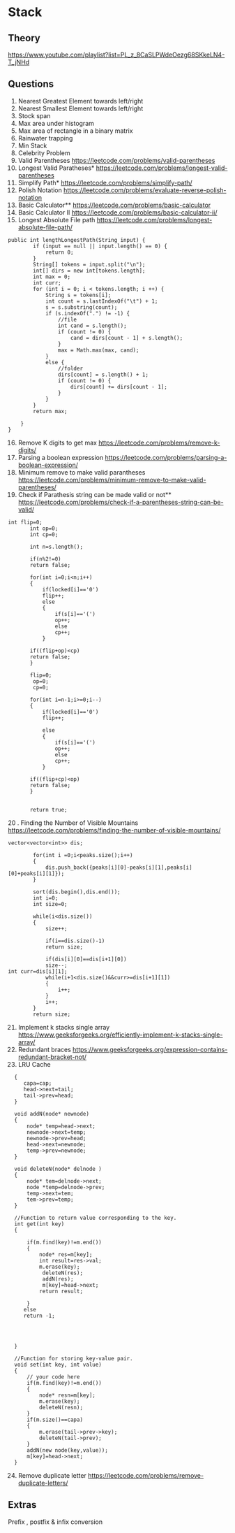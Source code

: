 # Stack



## Theory

https://www.youtube.com/playlist?list=PL_z_8CaSLPWdeOezg68SKkeLN4-T_jNHd


## Questions

1. Nearest Greatest Element towards left/right
2. Nearest Smallest  Element towards left/right
3. Stock span
4. Max area under histogram
5. Max area of rectangle in a binary matrix
6. Rainwater trapping
7. Min Stack
8. Celebrity Problem
9. Valid Parentheses https://leetcode.com/problems/valid-parentheses
10. Longest Valid Paratheses* https://leetcode.com/problems/longest-valid-parentheses
11. Simplify Path* https://leetcode.com/problems/simplify-path/
12. Polish Notation https://leetcode.com/problems/evaluate-reverse-polish-notation
13. Basic Calculator** https://leetcode.com/problems/basic-calculator
14. Basic Calculator II https://leetcode.com/problems/basic-calculator-ii/
15. Longest Absolute File path https://leetcode.com/problems/longest-absolute-file-path/

``` 
public int lengthLongestPath(String input) {
        if (input == null || input.length() == 0) {
            return 0;
        }
        String[] tokens = input.split("\n");
        int[] dirs = new int[tokens.length];
        int max = 0;
        int curr;
        for (int i = 0; i < tokens.length; i ++) {
            String s = tokens[i];
            int count = s.lastIndexOf("\t") + 1;
            s = s.substring(count);
            if (s.indexOf(".") != -1) {
                //file
                int cand = s.length();
                if (count != 0) {
                    cand = dirs[count - 1] + s.length();
                }
                max = Math.max(max, cand);
            }
            else {
                //folder
                dirs[count] = s.length() + 1;
                if (count != 0) {
                    dirs[count] += dirs[count - 1];
                }
            }
        }
        return max;
        
    }
} 
```

16. Remove K digits to get max https://leetcode.com/problems/remove-k-digits/
17. Parsing a boolean expression https://leetcode.com/problems/parsing-a-boolean-expression/
18. Minimum remove to make valid parantheses https://leetcode.com/problems/minimum-remove-to-make-valid-parentheses/
19. Check if Parathesis string can be made valid or not** https://leetcode.com/problems/check-if-a-parentheses-string-can-be-valid/
 ```
 int flip=0;
        int op=0;
        int cp=0;

        int n=s.length();

        if(n%2!=0)
        return false;

        for(int i=0;i<n;i++)
        {
            if(locked[i]=='0')
            flip++;
            else
            {
                if(s[i]=='(')
                op++;
                else
                cp++;
            }
           
        if((flip+op)<cp)
        return false; 
        }

        flip=0;
         op=0;
         cp=0;

        for(int i=n-1;i>=0;i--)
        {
            if(locked[i]=='0')
            flip++;

            else
            {
                if(s[i]=='(')
                op++;
                else
                cp++;
            }
          
        if((flip+cp)<op)
        return false;  
        } 

       
        return true;  
```

20 . Finding the Number of Visible Mountains https://leetcode.com/problems/finding-the-number-of-visible-mountains/

```
vector<vector<int>> dis;

        for(int i =0;i<peaks.size();i++)
        {
            dis.push_back({peaks[i][0]-peaks[i][1],peaks[i][0]+peaks[i][1]});
        }

        sort(dis.begin(),dis.end());
        int i=0;
        int size=0;

        while(i<dis.size())
        {
            size++;

            if(i==dis.size()-1)
            return size;

            if(dis[i][0]==dis[i+1][0])
            size--;
int curr=dis[i][1];
            while(i+1<dis.size()&&curr>=dis[i+1][1])
            {
                i++;
            }
            i++;
        }
        return size;

```
21. Implement k stacks single array https://www.geeksforgeeks.org/efficiently-implement-k-stacks-single-array/
22. Redundant braces https://www.geeksforgeeks.org/expression-contains-redundant-bracket-not/
23. LRU Cache

  ``` LRUCache(int cap)
    {
       capa=cap;
       head->next=tail;
       tail->prev=head;
    }
    
    void addN(node* newnode)
    {
        node* temp=head->next;
        newnode->next=temp;
        newnode->prev=head;
        head->next=newnode;
        temp->prev=newnode;
    }
    
    void deleteN(node* delnode )
    {
        node* tem=delnode->next;
        node *temp=delnode->prev;
        temp->next=tem;
        tem->prev=temp;
    }
    
    //Function to return value corresponding to the key.
    int get(int key)
    {
        
        if(m.find(key)!=m.end())
        {
            node* res=m[key];
            int result=res->val;
            m.erase(key);
             deleteN(res);
             addN(res);
             m[key]=head->next;
            return result;
           
        }
       else
       return -1;
       
       
       
       
    }
    
    //Function for storing key-value pair.
    void set(int key, int value)
    {
        // your code here 
        if(m.find(key)!=m.end())
        {
            node* resn=m[key];
            m.erase(key);
            deleteN(resn);
        }
        if(m.size()==capa)
        {
            m.erase(tail->prev->key);
            deleteN(tail->prev);
        }
        addN(new node(key,value));
        m[key]=head->next;
    }

```

24. Remove duplicate letter https://leetcode.com/problems/remove-duplicate-letters/

## Extras 

Prefix , postfix & infix conversion
